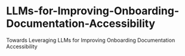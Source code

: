 # LLMs-for-Improving-Onboarding-Documentation-Accessibility
Towards Leveraging LLMs for Improving Onboarding Documentation Accessibility
